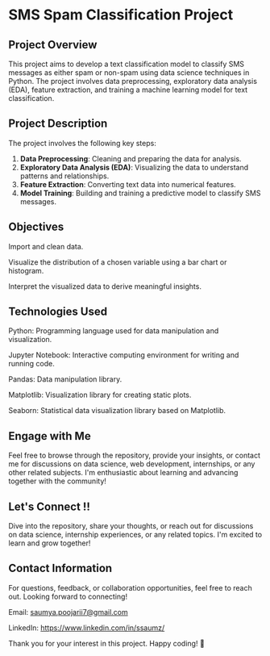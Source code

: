 # SMS Spam Classification Project

## Project Overview
This project aims to develop a text classification model to classify SMS messages as either spam or non-spam using data science techniques in Python. The project involves data preprocessing, exploratory data analysis (EDA), feature extraction, and training a machine learning model for text classification.

## Project Description
The project involves the following key steps:
1. **Data Preprocessing**: Cleaning and preparing the data for analysis.
2. **Exploratory Data Analysis (EDA)**: Visualizing the data to understand patterns and relationships.
3. **Feature Extraction**: Converting text data into numerical features.
4. **Model Training**: Building and training a predictive model to classify SMS messages.

## Objectives
Import and clean data.

Visualize the distribution of a chosen variable using a bar chart or histogram.

Interpret the visualized data to derive meaningful insights.

## Technologies Used
Python: Programming language used for data manipulation and visualization.

Jupyter Notebook: Interactive computing environment for writing and running code.

Pandas: Data manipulation library.

Matplotlib: Visualization library for creating static plots.

Seaborn: Statistical data visualization library based on Matplotlib.

## Engage with Me
Feel free to browse through the repository, provide your insights, or contact me for discussions on data science, web development, internships, or any other related subjects. I'm enthusiastic about learning and advancing together with the community!

## Let's Connect !!
Dive into the repository, share your thoughts, or reach out for discussions on data science, internship experiences, or any related topics. I'm excited to learn and grow together!

## Contact Information
For questions, feedback, or collaboration opportunities, feel free to reach out. Looking forward to connecting!

Email: saumya.poojarii7@gmail.com

LinkedIn: https://www.linkedin.com/in/ssaumz/

Thank you for your interest in this project. Happy coding! 🚀
